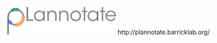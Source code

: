 <img width="250" alt="pLannotate_logo" src="images/pLannotate.png">
http://plannotate.barricklab.org/